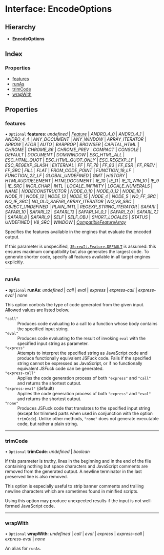 # Interface: EncodeOptions

## Hierarchy

* **EncodeOptions**

## Index

### Properties

* [features](encodeoptions.md#features)
* [runAs](encodeoptions.md#runas)
* [trimCode](encodeoptions.md#trimcode)
* [wrapWith](encodeoptions.md#wrapwith)

## Properties

### features

• `Optional` **features**: *undefined* \| [*Feature*](../README.md#feature) \| *ANDRO_4_0* \| *ANDRO_4_1* \| *ANDRO_4_4* \| *ANY_DOCUMENT* \| *ANY_WINDOW* \| *ARRAY_ITERATOR* \| *ARROW* \| *ATOB* \| *AUTO* \| *BARPROP* \| *BROWSER* \| *CAPITAL_HTML* \| *CHROME* \| *CHROME_86* \| *CHROME_PREV* \| *COMPACT* \| *CONSOLE* \| *DEFAULT* \| *DOCUMENT* \| *DOMWINDOW* \| *ESC_HTML_ALL* \| *ESC_HTML_QUOT* \| *ESC_HTML_QUOT_ONLY* \| *ESC_REGEXP_LF* \| *ESC_REGEXP_SLASH* \| *EXTERNAL* \| *FF* \| *FF_78* \| *FF_83* \| *FF_ESR* \| *FF_PREV* \| *FF_SRC* \| *FILL* \| *FLAT* \| *FROM_CODE_POINT* \| *FUNCTION_19_LF* \| *FUNCTION_22_LF* \| *GLOBAL_UNDEFINED* \| *GMT* \| *HISTORY* \| *HTMLAUDIOELEMENT* \| *HTMLDOCUMENT* \| *IE_10* \| *IE_11* \| *IE_11_WIN_10* \| *IE_9* \| *IE_SRC* \| *INCR_CHAR* \| *INTL* \| *LOCALE_INFINITY* \| *LOCALE_NUMERALS* \| *NAME* \| *NODECONSTRUCTOR* \| *NODE_0_10* \| *NODE_0_12* \| *NODE_10* \| *NODE_11* \| *NODE_12* \| *NODE_13* \| *NODE_15* \| *NODE_4* \| *NODE_5* \| *NO_FF_SRC* \| *NO_IE_SRC* \| *NO_OLD_SAFARI_ARRAY_ITERATOR* \| *NO_V8_SRC* \| *OBJECT_UNDEFINED* \| *PLAIN_INTL* \| *REGEXP_STRING_ITERATOR* \| *SAFARI* \| *SAFARI_10* \| *SAFARI_12* \| *SAFARI_13* \| *SAFARI_14_0_1* \| *SAFARI_7_0* \| *SAFARI_7_1* \| *SAFARI_8* \| *SAFARI_9* \| *SELF* \| *SELF_OBJ* \| *SHORT_LOCALES* \| *STATUS* \| *UNDEFINED* \| *V8_SRC* \| *WINDOW* \| [*CompatibleFeatureArray*](../README.md#compatiblefeaturearray)

Specifies the features available in the engines that evaluate the encoded output.

If this parameter is unspecified, [`JScrewIt.Feature.DEFAULT`](featureconstructor.md#default) is assumed: this
ensures maximum compatibility but also generates the largest code.
To generate shorter code, specify all features available in all target engines explicitly.

___

### runAs

• `Optional` **runAs**: *undefined* \| *call* \| *eval* \| *express* \| *express-call* \| *express-eval* \| *none*

This option controls the type of code generated from the given input.
Allowed values are listed below.

<dl>

<dt><code>"call"</code></dt>
<dd>
Produces code evaluating to a call to a function whose body contains the specified input
string.
</dd>

<dt><code>"eval"</code></dt>
<dd>
Produces code evaluating to the result of invoking <code>eval</code> with the specified input
string as parameter.
</dd>

<dt><code>"express"</code></dt>
<dd>
Attempts to interpret the specified string as JavaScript code and produce functionally
equivalent JSFuck code.
Fails if the specified string cannot be expressed as JavaScript, or if no functionally
equivalent JSFuck code can be generated.
</dd>

<dt><code>"express-call"</code></dt>
<dd>
Applies the code generation process of both <code>"express"</code> and <code>"call"</code>
and returns the shortest output.
</dd>

<dt><code>"express-eval"</code> (default)</dt>
<dd>
Applies the code generation process of both <code>"express"</code> and <code>"eval"</code>
and returns the shortest output.
</dd>

<dt><code>"none"</code></dt>
<dd>
Produces JSFuck code that translates to the specified input string (except for trimmed parts
when used in conjunction with the option <code>trimCode</code>).
Unlike other methods, <code>"none"</code> does not generate executable code, but rather a
plain string.
</dd>

</dl>

___

### trimCode

• `Optional` **trimCode**: *undefined* \| *boolean*

If this parameter is truthy, lines in the beginning and in the end of the file containing
nothing but space characters and JavaScript comments are removed from the generated output.
A newline terminator in the last preserved line is also removed.

This option is especially useful to strip banner comments and trailing newline characters
which are sometimes found in minified scripts.

Using this option may produce unexpected results if the input is not well-formed JavaScript
code.

___

### wrapWith

• `Optional` **wrapWith**: *undefined* \| *call* \| *eval* \| *express* \| *express-call* \| *express-eval* \| *none*

An alias for `runAs`.
